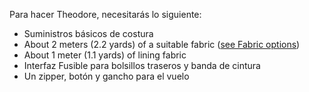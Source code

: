 Para hacer Theodore, necesitarás lo siguiente:

 - Suministros básicos de costura
 - About 2 meters (2.2 yards) of a suitable fabric ([see Fabric options](/docs/patterns/theo/fabric))
 - About 1 meter (1.1 yards) of lining fabric
 - Interfaz Fusible para bolsillos traseros y banda de cintura
 - Un zipper, botón y gancho para el vuelo

